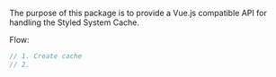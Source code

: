 The purpose of this package is to provide a Vue.js compatible API for handling the Styled System Cache.

Flow:
```ts
// 1. Create cache
// 2. 

```